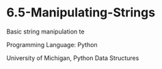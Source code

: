 # 6.5-Manipulating-Strings

Basic string manipulation te

Programming Language: Python

University of Michigan, Python Data Structures

